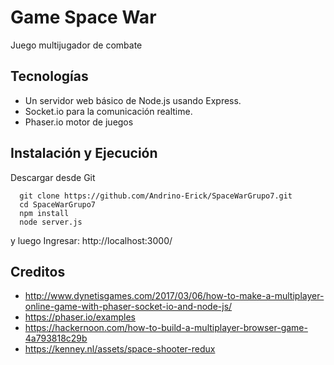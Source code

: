 Game Space War
==============

Juego multijugador de combate

Tecnologías
-----------

* Un servidor web básico de Node.js usando Express.
* Socket.io para la comunicación realtime.
* Phaser.io motor de juegos

Instalación y Ejecución
-----------------------

Descargar desde Git

```
  git clone https://github.com/Andrino-Erick/SpaceWarGrupo7.git
  cd SpaceWarGrupo7
  npm install
  node server.js
```
y luego Ingresar: http://localhost:3000/
  
 
Creditos
--------
* http://www.dynetisgames.com/2017/03/06/how-to-make-a-multiplayer-online-game-with-phaser-socket-io-and-node-js/
* https://phaser.io/examples
* https://hackernoon.com/how-to-build-a-multiplayer-browser-game-4a793818c29b
* https://kenney.nl/assets/space-shooter-redux


